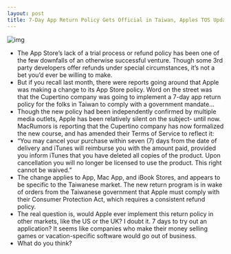 ```yaml
---
layout: post
title: 7-Day App Return Policy Gets Official in Taiwan, Apples TOS Updated
---
```

![img](http://media.idownloadblog.com/wp-content/uploads/2011/07/wall-of-apps.jpg)
* The App Store’s lack of a trial process or refund policy has been one of the few downfalls of an otherwise successful venture. Though some 3rd party developers offer refunds under special circumstances, it’s not a bet you’d ever be willing to make.
* But if you recall last month, there were reports going around that Apple was making a change to its App Store policy. Word on the street was that the Cupertino company was going to implement a 7-day app return policy for the folks in Taiwan to comply with a government mandate…
* Though the new policy had been independently confirmed by multiple media outlets, Apple has been relatively silent on the subject- until now. MacRumors is reporting that the Cupertino company has now formalized the new course, and has amended their Terms of Service to reflect it:
* “You may cancel your purchase within seven (7) days from the date of delivery and iTunes will reimburse you with the amount paid, provided you inform iTunes that you have deleted all copies of the product. Upon cancellation you will no longer be licensed to use the product. This right cannot be waived.”
* The change applies to App, Mac App, and iBook Stores, and appears to be specific to the Taiwanese market. The new return program is in wake of orders from the Taiwanese government that Apple must comply with their Consumer Protection Act, which requires a consistent refund policy.
* The real question is, would Apple ever implement this return policy in other markets, like the US or the UK? I doubt it. 7 days to try out an application? It seems like companies who make their money selling games or vacation-specific software would go out of business.
* What do you think?

